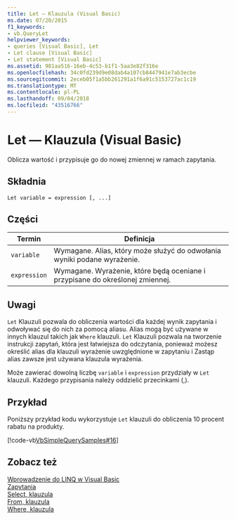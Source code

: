 ```yaml
---
title: Let — Klauzula (Visual Basic)
ms.date: 07/20/2015
f1_keywords:
- vb.QueryLet
helpviewer_keywords:
- queries [Visual Basic], Let
- Let clause [Visual Basic]
- Let statement [Visual Basic]
ms.assetid: 981aa516-16eb-4c53-b1f1-5aa3e82f316e
ms.openlocfilehash: 34c0fd239d9e08dab4a107cb8447941e7ab3ecbe
ms.sourcegitcommit: 2eceb05f1a5bb261291a1f6a91c5153727ac1c19
ms.translationtype: MT
ms.contentlocale: pl-PL
ms.lasthandoff: 09/04/2018
ms.locfileid: "43516766"
---
```

# <a name="let-clause-visual-basic"></a>Let — Klauzula (Visual Basic)
Oblicza wartość i przypisuje go do nowej zmiennej w ramach zapytania.  
  
## <a name="syntax"></a>Składnia  
  
```  
Let variable = expression [, ...]  
```  
  
## <a name="parts"></a>Części  
  
|Termin|Definicja|  
|---|---|  
|`variable`|Wymagane. Alias, który może służyć do odwołania wyniki podane wyrażenie.|  
|`expression`|Wymagane. Wyrażenie, które będą oceniane i przypisane do określonej zmiennej.|  
  
## <a name="remarks"></a>Uwagi  
 `Let` Klauzuli pozwala do obliczenia wartości dla każdej wynik zapytania i odwoływać się do nich za pomocą aliasu. Alias mogą być używane w innych klauzul takich jak `Where` klauzuli. `Let` Klauzuli pozwala na tworzenie instrukcji zapytań, która jest łatwiejsza do odczytania, ponieważ możesz określić alias dla klauzuli wyrażenie uwzględnione w zapytaniu i Zastąp alias zawsze jest używana klauzula wyrażenia.  
  
 Może zawierać dowolną liczbę `variable` i `expression` przydziały w `Let` klauzuli. Każdego przypisania należy oddzielić przecinkami (,).  
  
## <a name="example"></a>Przykład  
 Poniższy przykład kodu wykorzystuje `Let` klauzuli do obliczenia 10 procent rabatu na produkty.  
  
 [!code-vb[VbSimpleQuerySamples#16](../../../visual-basic/language-reference/queries/codesnippet/VisualBasic/let-clause_1.vb)]  
  
## <a name="see-also"></a>Zobacz też  
 [Wprowadzenie do LINQ w Visual Basic](../../../visual-basic/programming-guide/language-features/linq/introduction-to-linq.md)  
 [Zapytania](../../../visual-basic/language-reference/queries/index.md)  
 [Select, klauzula](../../../visual-basic/language-reference/queries/select-clause.md)  
 [From, klauzula](../../../visual-basic/language-reference/queries/from-clause.md)  
 [Where, klauzula](../../../visual-basic/language-reference/queries/where-clause.md)
